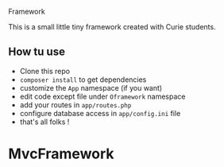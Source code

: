 Framework

This is a small little tiny framework created with Curie students.

## How tu use

- Clone this repo
- `composer install` to get dependencies
- customize the `App` namespace (if you want)
- edit code except file under `Oframework` namespace
- add your routes in `app/routes.php`
- configure database access in `app/config.ini` file
- that's all folks !
# MvcFramework

